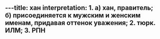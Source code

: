 ---title: хан
interpretation: 1. а) хан, правитель; б) присоединяется к мужским и женским именам, придавая оттенок уважения; 2. тюрк. ИЛМ; 3. РПН
---
